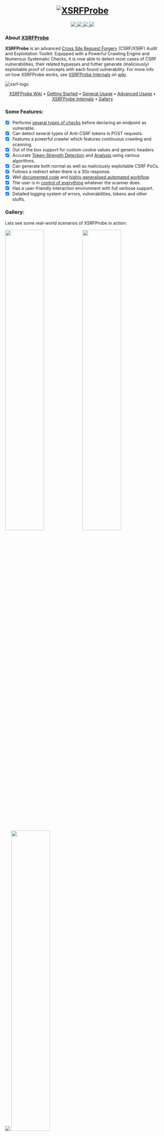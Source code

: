 <h1 align="center">
  <br>
  <a href="https://github.com/0xinfection"><img src="https://i.imgur.com/9R5cXB6.png" alt="XSRFProbe"></a>
</h1>

<p align="center">  
  <a href="https://docs.python.org/3/download.html">
    <img src="https://img.shields.io/badge/Python-3.x-green.svg">
  </a>
  <a href="https://github.com/0xinfection/XSRFProbe/releases">
    <img src="https://img.shields.io/badge/Version-v2.0%20(stable)-blue.svg">
  </a>
  <a href="https://github.com/0xinfection/XSRFProbe/blob/master/LICENSE">
    <img src="https://img.shields.io/badge/License-GPLv3-orange.svg">
  </a> 
  <a href="https://travis-ci.org/0xInfection/XSRFProbe">
    <img src="https://img.shields.io/badge/Build-Passing-brightgreen.svg?logo=travis">
  </a>
</p>

### About [XSRFProbe](https://github.com/0xinfection/xsrfprobe/wiki/)
__XSRFProbe__ is an advanced [Cross Site Request Forgery](https://www.owasp.org/index.php/Cross-Site_Request_Forgery_(CSRF)) (CSRF/XSRF) Audit and Exploitation Toolkit. Equipped with a Powerful Crawling Engine and Numerous Systematic Checks, it is now able to detect most cases of CSRF vulnerabilities, their related bypasses and futher generate (maliciously) exploitable proof of concepts with each found vulnerability. For more info on how XSRFProbe works, see [XSRFProbe Internals](https://github.com/0xInfection/XSRFProbe/wiki#xsrfprobe-internals) on [wiki](https://github.com/0xInfection/XSRFProbe/wiki/). 

<img src="https://i.imgur.com/xTrfWSt.gif" alt="xsrf-logo">
<p align="center">
  <a href="https://github.com/0xinfection/xsrfprobe/wiki">XSRFProbe Wiki</a> •
  <a href="https://github.com/0xinfection/xsrfprobe/wiki/Getting-Started">Getting Started</a> •
  <a href="https://github.com/0xinfection/xsrfprobe/wiki/General-Usage">General Usage</a> •
  <a href="https://github.com/0xinfection/xsrfprobe/wiki/Advanced-Usage">Advanced Usage</a> •
  <a href="https://github.com/0xinfection/xsrfprobe/wiki/XSRFProbe-Internals">XSRFProbe Internals</a> •
  <a href="https://github.com/0xinfection/xsrfprobe#gallery">Gallery</a>
</p>

### Some Features:

- [x] Performs [several types of checks](https://github.com/0xInfection/XSRFProbe/wiki/XSRFProbe-Internals#types-of-checks) before declaring an endpoint as vulnerable.
- [x] Can detect several types of Anti-CSRF tokens in POST requests.
- [x] Features a powerful crawler which features continuous crawling and scanning.
- [x] Out of the box support for custom cookie values and generic headers.
- [x] Accurate [Token-Strength Detection](https://github.com/0xInfection/XSRFProbe/wiki/XSRFProbe-Internals#token-randomness-calculation) and [Analysis](https://github.com/0xInfection/XSRFProbe/wiki/XSRFProbe-Internals#post-scan-token-analysis) using various algorithms.
- [x] Can generate both normal as well as maliciously exploitable CSRF PoCs.
- [x] Follows a redirect when there is a 30x response.
- [x] Well [documented code](https://github.com/0xInfection/XSRFProbe/tree/master?files=1) and [highly generalised automated workflow](https://github.com/0xInfection/XSRFProbe/wiki#xsrfprobe-internals).
- [x] The user is in [control of everything](https://github.com/0xInfection/XSRFProbe/wiki/Advanced-Usage#xsrfprobe-configuration-variables) whatever the scanner does.
- [x] Has a user-friendly interaction environment with full verbose support.
- [x] Detailed logging system of errors, vulnerabilities, tokens and other stuffs.

### Gallery:
Lets see some real-world scenarios of XSRFProbe in action:

<img src="https://i.imgur.com/AAE1HrE.gif" width=50% /><img src="https://i.imgur.com/TJt103P.gif" width=50% />
<img src="https://i.imgur.com/yzyvXHX.gif" />
<img src="https://i.imgur.com/MhTucgI.gif" width=50% /><img src="https://i.imgur.com/gcfZ9zQ.gif" width=50% />

### Usage:
> For the full usage info, please take a look at the wiki's &mdash; [General Usage](https://github.com/0xinfection/xsrfprobe/wiki/general-usage) and [Advanced Usage](https://github.com/0xinfection/xsrfprobe/wiki/advanced-usage).
- For the basics, the first step is to install the tool:
```
python3 setup.py install
```
- Now, the tool can be fired up via:
```
xsrfprobe --help
```
- After testing XSRFProbe on a site, an output folder is created in your present working directory as `xsrfprobe-output`. Under this folder you can view the detailed logs and information collected during the scans.

### Version and License:
XSRFProbe v2.0 release is now a stable release and the work is licensed under the [GPL v3 License](https://www.gnu.org/licenses/gpl-3.0.en.html).

### Warnings:

Do not use this tool on a live site!

It is because this tool is designed to perform all kinds of form submissions automatically which can sabotage the site. Sometimes you may screw up the database and most probably perform a DoS on the site as well.

Test on a disposable/dummy setup/site!

### Disclaimer:
Usage of XSRFProbe for testing websites without prior mutual consistency can be considered as an illegal activity. It is the final user's responsibility to obey all applicable local, state and federal laws. The author assumes no liability and is not exclusively responsible for any misuse or damage caused by this program.

### Author's Words:
This project is based __entirely upon my own research and my own experience with web applications__ on Cross-Site Request Forgery attacks. You can try going through the source code which is highly documented to help you understand how this toolkit was built. Useful [pull requests](https://github.com/0xInfection/XSRFProbe/wiki/Contributing), [ideas and issues](https://github.com/0xInfection/XSRFProbe/wiki/Reporting-Bugs#before-submitting) are highly welcome. If you wish to see what how XSRFProbe is being developed, check out the [Development Board](https://github.com/0xInfection/XSRFProbe/projects/1).

> Copyright © [__Infected Drake__](https://www.twitter.com/0xInfection)
